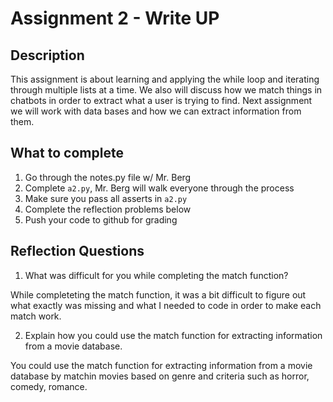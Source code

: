 # Assignment 2 - Write UP

## Description
This assignment is about learning and applying the while loop and iterating through multiple lists at a time.  We also will discuss how we match things in chatbots in order to extract what a user is trying to find.  Next assignment we will work with data bases and how we can extract information from them.

## What to complete
1. Go through the notes.py file w/ Mr. Berg
2. Complete `a2.py`, Mr. Berg will walk everyone through the process
3. Make sure you pass all asserts in `a2.py`
4. Complete the reflection problems below
5. Push your code to github for grading

## Reflection Questions
1. What was difficult for you while completing the match function?

While completeting the match function, it was a bit difficult to figure out what exactly was missing and what I needed to code in order to make each match work.

2. Explain how you could use the match function for extracting information from a movie database.

You could use the match function for extracting information from a movie database by matchin movies based on genre and criteria such as horror, comedy, romance.
